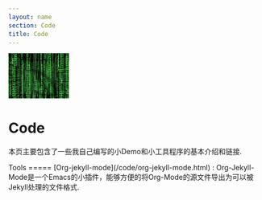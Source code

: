 ```yaml
---
layout: name
section: Code
title: Code
---
```


<img class='inset right' src='/images/my_code_matrix.png' title='Tang Ling' alt='Martix' width='120px' />

Code
====
本页主要包含了一些我自己编写的小Demo和小工具程序的基本介绍和链接.

<div class="section" markdown="1">
Tools
=====
[Org-jekyll-mode](/code/org-jekyll-mode.html)
:	Org-Jekyll-Mode是一个Emacs的小插件，能够方便的将Org-Mode的源文件导出为可以被Jekyll处理的文件格式.
</div>